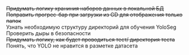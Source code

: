 ~~Придумать логику храниния наборов данных в локальной БД~~  
~~Поправить прогрес-бар при загрузки из GD для отображения только папок~~  
Узнать необходимую структуру директорий для обучения YoloSeg  
Проверить дыры в безопасности  
~~Придумать логику, как будет проводиться тест/ директория теста~~
Понять, что YOLO не нравится в разметке датасета